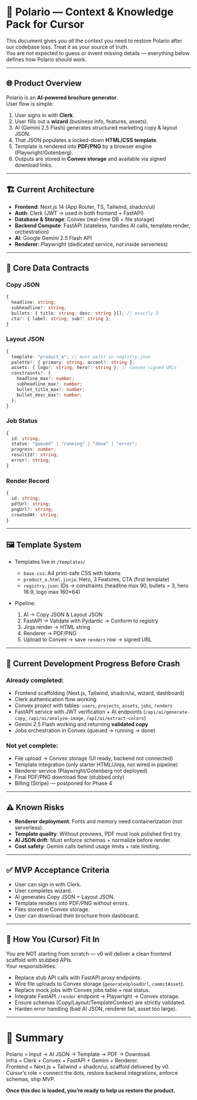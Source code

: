 # 📖 Polario — Context & Knowledge Pack for Cursor

This document gives you *all* the context you need to restore Polario after our codebase loss. Treat it as your source of truth.  
You are not expected to guess or invent missing details — everything below defines how Polario should work.

---

## 🌐 Product Overview

Polario is an **AI-powered brochure generator**.  
User flow is simple:  
1. User signs in with **Clerk**.  
2. User fills out a **wizard** (business info, features, assets).  
3. AI (Gemini 2.5 Flash) generates structured marketing copy & layout JSON.  
4. That JSON populates a locked-down **HTML/CSS template**.  
5. Template is rendered into **PDF/PNG** by a browser engine (Playwright/Gotenberg).  
6. Outputs are stored in **Convex storage** and available via signed download links.  

---

## 🏗️ Current Architecture

- **Frontend**: Next.js 14 (App Router, TS, Tailwind, shadcn/ui)  
- **Auth**: Clerk (JWT → used in both frontend + FastAPI)  
- **Database & Storage**: Convex (real-time DB + file storage)  
- **Backend Compute**: FastAPI (stateless, handles AI calls, template render, orchestration)  
- **AI**: Google Gemini 2.5 Flash API  
- **Renderer**: Playwright (dedicated service, not inside serverless)  

---

## 📂 Core Data Contracts

### Copy JSON
```ts
{
  headline: string;
  subheadline?: string;
  bullets: { title: string; desc: string }[]; // exactly 3
  cta?: { label: string; sub?: string };
}
```

### Layout JSON
```ts
{
  template: "product_a"; // must exist in registry.json
  palette?: { primary: string; accent?: string };
  assets: { logo?: string; hero?: string }; // Convex signed URLs
  constraints?: {
    headline_max?: number;
    subheadline_max?: number;
    bullet_title_max?: number;
    bullet_desc_max?: number;
  };
}
```

### Job Status
```ts
{
  id: string;
  status: "queued" | "running" | "done" | "error";
  progress: number;
  resultId?: string;
  error?: string;
}
```

### Render Record
```ts
{
  id: string;
  pdfUrl: string;
  pngUrl?: string;
  createdAt: string;
}
```

---

## 🖼️ Template System

- Templates live in `/templates/`  
  - `base.css`: A4 print-safe CSS with tokens  
  - `product_a.html.jinja`: Hero, 3 Features, CTA (first template)  
  - `registry.json`: IDs → constraints (headline max 90, bullets = 3, hero 16:9, logo max 160×64)  

- Pipeline:  
  1. AI → Copy JSON & Layout JSON  
  2. FastAPI → Validate with Pydantic → Conform to registry  
  3. Jinja render → HTML string  
  4. Renderer → PDF/PNG  
  5. Upload to Convex → save `renders` row → signed URL  

---

## 🔄 Current Development Progress Before Crash

### Already completed:
- Frontend scaffolding (Next.js, Tailwind, shadcn/ui, wizard, dashboard)  
- Clerk authentication flow working  
- Convex project with tables: `users`, `projects`, `assets`, `jobs`, `renders`  
- FastAPI service with JWT verification + AI endpoints (`/api/ai/generate-copy`, `/api/ai/analyze-image`, `/api/ai/extract-colors`)  
- Gemini 2.5 Flash working and returning **validated copy**  
- Jobs orchestration in Convex (queued → running → done)  

### Not yet complete:
- File upload → Convex storage (UI ready, backend not connected)  
- Template integration (only starter HTML/Jinja, not wired in pipeline)  
- Renderer service (Playwright/Gotenberg not deployed)  
- Final PDF/PNG download flow (stubbed only)  
- Billing (Stripe) — postponed for Phase 4  

---

## ⚠️ Known Risks

- **Renderer deployment**: Fonts and memory need containerization (not serverless).  
- **Template quality**: Without previews, PDF must look polished first try.  
- **AI JSON drift**: Must enforce schemas + normalize before render.  
- **Cost safety**: Gemini calls behind usage limits + rate limiting.  

---

## ✅ MVP Acceptance Criteria

- User can sign in with Clerk.  
- User completes wizard.  
- AI generates Copy JSON + Layout JSON.  
- Template renders into PDF/PNG without errors.  
- Files stored in Convex storage.  
- User can download their brochure from dashboard.  

---

## 🎯 How You (Cursor) Fit In

You are NOT starting from scratch — v0 will deliver a clean frontend scaffold with stubbed APIs.  
Your responsibilities:
- Replace stub API calls with FastAPI proxy endpoints.  
- Wire file uploads to Convex storage (`generateUploadUrl`, `commitAsset`).  
- Replace mock jobs with Convex jobs table + real status.  
- Integrate FastAPI `/render` endpoint → Playwright → Convex storage.  
- Ensure schemas (Copy/Layout/TemplateContext) are strictly validated.  
- Harden error handling (bad AI JSON, renderer fail, asset too large).  

---

# 📌 Summary

Polario = Input → AI JSON → Template → PDF → Download.  
Infra = Clerk + Convex + FastAPI + Gemini + Renderer.  
Frontend = Next.js + Tailwind + shadcn/ui, scaffold delivered by v0.  
Cursor’s role = connect the dots, restore backend integrations, enforce schemas, ship MVP.  

**Once this doc is loaded, you’re ready to help us restore the product.**
